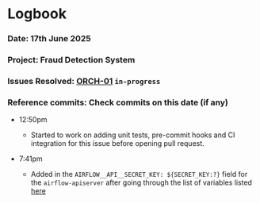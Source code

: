 # Logbook
### Date: 17th June 2025
### Project: Fraud Detection System
### Issues Resolved: [ORCH-01](https://github.com/EsosaOrumwese/fraud-detection-system/issues/22) `in-progress`
### Reference commits: Check commits on this date (if any)

* 12:50pm
  * Started to work on adding unit tests, pre-commit hooks and CI integration for this issue before opening pull request.

* 7:41pm
  * Added in the `AIRFLOW__API__SECRET_KEY: ${SECRET_KEY:?}` field for the `airflow-apiserver` after going through the list of variables listed [here](https://airflow.apache.org/docs/apache-airflow/stable/configurations-ref.html#secret-key)
